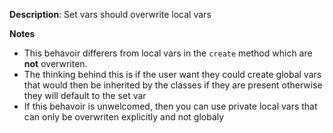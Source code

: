 __Description__: Set vars should overwrite local vars

__Notes__

+ This behavoir differers from local vars in the `create` method which are __not__ overwriten.
+ The thinking behind this is if the user want they could create global vars that would then be inherited by the classes if they are present otherwise they will default to the set var
+ If this behavoir is unwelcomed, then you can use private local vars that can only be overwriten explicitly and not globaly